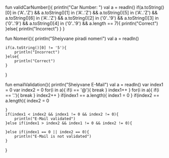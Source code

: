 fun validCarNumber(){
    println("Car Number: ")
    val a = readln()
    if(a.toString()[0] in ('A'..'Z') && a.toString()[1] in ('A'..'Z') && a.toString()[5] in ('A'..'Z') && a.toString()[6] in ('A'..'Z') && a.toString()[2] in ('0'..'9') && a.toString()[3] in ('0'..'9') && a.toString()[4] in ('0'..'9') && a.length == 7){
        println("Correct")
    }else{
        println("Incorrect")
    }
}

fun Nomeri(){
    println("Sheiyvane piradi nomeri")
    val a = readln()

    if(a.toString()[0] != '5'){
        println("Incorrect")
    }else{
        println("Correct")
    }
}

fun emailValidation(){
    println("Sheiyvane E-Mail")
    val a = readln()
    var index1 = 0
    var index2 = 0
    for(i in a){
        if(i == '@'){
            break
        }
        index1++
    }
    for(i in a){
        if(i == '.'){
            break
        }
        index2++
    }
    if(index1 == a.length){
        index1 = 0
    }
    if(index2 == a.length){
        index2 = 0

    }
    if(index1 < index2 && index1 != 0 && index2 != 0){
        println("E-Mail validated")
    }else if(index1 > index2 && index1 != 0 && index2 != 0){

    }else if(index1 == 0 || index2 == 0){
        println("E-Mail is not validated")
    }
}
